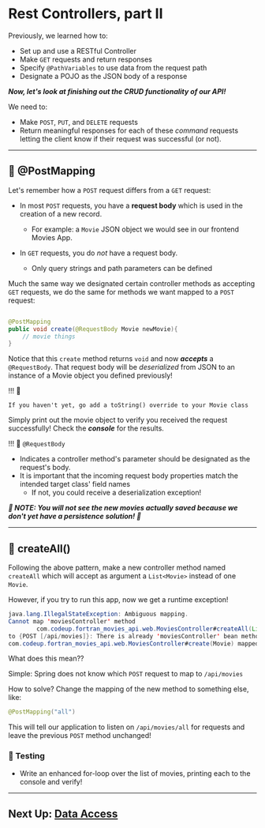 # Rest Controllers, part II

Previously, we learned how to:

- Set up and use a RESTful Controller
- Make `GET` requests and return responses
- Specify `@PathVariables` to use data from the request path
- Designate a POJO as the JSON body of a response 

***Now, let's look at finishing out the CRUD functionality of our API!***

We need to:

- Make `POST`, `PUT`, and `DELETE` requests
- Return meaningful responses for each of these *command* requests 
letting the client know if their request was successful (or not).

---

## 🚨 @PostMapping

Let's remember how a `POST` request differs from a `GET` request:

- In most `POST` requests, you have a **request body** which is used in the creation of a new record.
    - For example: a `Movie` JSON object we would see in our frontend Movies App.

- In `GET` requests, you do *not* have a request body.
  - Only query strings and path parameters can be defined

Much the same way we designated certain controller methods as accepting `GET` requests,
we do the same for methods we want mapped to a `POST` request:

```JAVA

@PostMapping
public void create(@RequestBody Movie newMovie){
    // movie things
}

```

Notice that this `create` method returns `void` and now ***accepts*** a `@RequestBody`.
That request body will be *deserialized* from JSON to an instance of a Movie object you defined previously!


!!! 👀 

    If you haven't yet, go add a toString() override to your Movie class

Simply print out the movie object to verify you received the request successfully! 
Check the ***console*** for the results.

!!! 🧠 `@RequestBody`

- Indicates a controller method's parameter should be designated as the request's body.
- It is important that the incoming request body properties match the intended target class' field names
  - If not, you could receive a deserialization exception!


***🐣 NOTE: You will not see the new movies actually saved because we don't yet have a persistence solution! 🐣***

---

## 🚨 createAll()

Following the above pattern, make a new controller method named `createAll` 
which will accept as argument a ```List<Movie>``` instead of one `Movie`.

However, if you try to run this app, now we get a runtime exception!

```JAVA
java.lang.IllegalStateException: Ambiguous mapping.
Cannot map 'moviesController' method 
        com.codeup.fortran_movies_api.web.MoviesController#createAll(List)
to {POST [/api/movies]}: There is already 'moviesController' bean method
com.codeup.fortran_movies_api.web.MoviesController#create(Movie) mapped.
```

What does this mean??

Simple: Spring does not know which `POST` request to map to `/api/movies`

How to solve? Change the mapping of the new method to something else, like:

```JAVA
@PostMapping("all")
```

This will tell our application to listen on `/api/movies/all` for requests
and leave the previous `POST` method unchanged!

### 🧪 Testing
- Write an enhanced for-loop over the list of movies, printing each to the console and verify!

---

## Next Up: [Data Access](6-data-access-layer.md)
